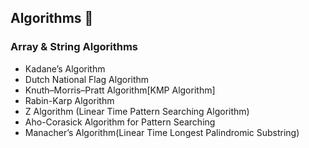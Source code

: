 ## Algorithms 🚀
### Array & String Algorithms
- Kadane’s Algorithm
- Dutch National Flag Algorithm
- Knuth–Morris–Pratt Algorithm[KMP Algorithm]
- Rabin-Karp Algorithm
- Z Algorithm (Linear Time Pattern Searching Algorithm)
- Aho-Corasick Algorithm for Pattern Searching
- Manacher’s Algorithm(Linear Time Longest Palindromic Substring)
